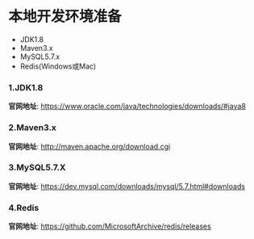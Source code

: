 # 本地开发环境准备
- JDK1.8
- Maven3.x
- MySQL5.7.x
- Redis(Windows或Mac)

### 1.JDK1.8
**官网地址**:
https://www.oracle.com/java/technologies/downloads/#java8

### 2.Maven3.x
**官网地址**:
http://maven.apache.org/download.cgi

### 3.MySQL5.7.X
**官网地址**:
https://dev.mysql.com/downloads/mysql/5.7.html#downloads

### 4.Redis
**官网地址**:
https://github.com/MicrosoftArchive/redis/releases